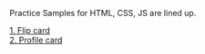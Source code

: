 
Practice Samples for HTML, CSS, JS are lined up.

<a href="https://thirumaldhakshna.github.io/practice/flipcard">1. Flip card</a> <br>
<a href="https://thirumaldhakshna.github.io/practice/profilecard">2. Profile card</a>


